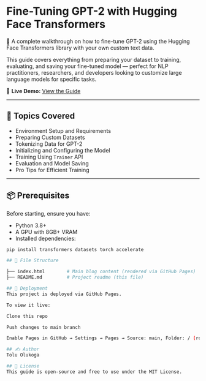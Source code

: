 # Fine-Tuning GPT-2 with Hugging Face Transformers

🚀 A complete walkthrough on how to fine-tune GPT-2 using the Hugging Face Transformers library with your own custom text data.

This guide covers everything from preparing your dataset to training, evaluating, and saving your fine-tuned model — perfect for NLP practitioners, researchers, and developers looking to customize large language models for specific tasks.

🔗 **Live Demo:** [View the Guide](https://toluwee.github.io/gpt2-fine-tuning-guide/)

---

## 🧠 Topics Covered

- Environment Setup and Requirements
- Preparing Custom Datasets
- Tokenizing Data for GPT-2
- Initializing and Configuring the Model
- Training Using `Trainer` API
- Evaluation and Model Saving
- Pro Tips for Efficient Training

---

## 📦 Prerequisites

Before starting, ensure you have:

- Python 3.8+
- A GPU with 8GB+ VRAM
- Installed dependencies:

```bash
pip install transformers datasets torch accelerate

## 📁 File Structure

├── index.html        # Main blog content (rendered via GitHub Pages)
├── README.md         # Project readme (this file)

## 🚀 Deployment
This project is deployed via GitHub Pages.

To view it live:

Clone this repo

Push changes to main branch

Enable Pages in GitHub → Settings → Pages → Source: main, Folder: / (root)

## ✍️ Author
Tolu Olukoga

## 📄 License
This guide is open-source and free to use under the MIT License.
